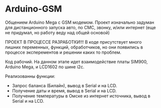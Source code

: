 # Arduino-GSM
Общением Arduino Mega с GSM модемом.
Проект изначально задуман для дистанционного запуска авто, по СМС, звонку, и/или интернет (еще не придумал, но работу веду над общей основой)


ПРОЕКТ В ПРОЦЕССЕ РАЗРАБОТКИ!!!
В коде присутствует много лишних переменных, функций, обработчиков, но они появились в процессе эксперементов и решении каких то проблем.

Код рабочий.
На данном этапе идет взаимодействие платы SIM900, Arduino Mega, и LCD1602 по шине i2c.  

Реализованны функции: 
* Запрос баланса (Билайн), вывод в Serial и на LCD.
* Получение даты и время, вывод в Serial и на LCD.
* Получение температуры в Омске из интернет источника, вывод в Serial и на LCD.
